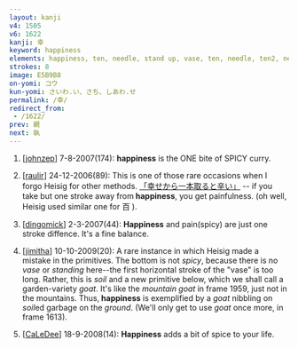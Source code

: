 ```yaml
---
layout: kanji
v4: 1505
v6: 1622
kanji: 幸
keyword: happiness
elements: happiness, ten, needle, stand up, vase, ten, needle, ten2, needle2
strokes: 8
image: E5B9B8
on-yomi: コウ
kun-yomi: さいわ.い、さち、しあわ.せ
permalink: /幸/
redirect_from:
 - /1622/
prev: 親
next: 執
---
```


1) [<a href="http://kanji.koohii.com/profile/johnzep">johnzep</a>] 7-8-2007(174): <strong>happiness</strong> is the ONE bite of SPICY curry.

2) [<a href="http://kanji.koohii.com/profile/raulir">raulir</a>] 24-12-2006(89): This is one of those rare occasions when I forgo Heisig for other methods. <a href="midori://search?text=「幸せから一本取ると辛い」">「幸せから一本取ると辛い」</a> -- if you take but one stroke away from<strong> happiness</strong>, you get painfulness. (oh well, Heisig used similar one for 百 ).

3) [<a href="http://kanji.koohii.com/profile/dingomick">dingomick</a>] 2-3-2007(44): <strong>Happiness</strong> and pain(spicy) are just one stroke diffence. It&#039;s a fine balance.

4) [<a href="http://kanji.koohii.com/profile/jimitha">jimitha</a>] 10-10-2009(20): A rare instance in which Heisig made a mistake in the primitives. The bottom is not <em>spicy</em>, because there is no <em>vase</em> or <em>standing</em> here--the first horizontal stroke of the &quot;vase&quot; is too long. Rather, this is <em>soil</em> and a new primitive below, which we shall call a garden-variety <em>goat</em>. It&#039;s like the <em>mountain goat</em> in frame 1959, just not in the mountains. Thus,<strong> happiness</strong> is exemplified by a <em>goat</em> nibbling on <em>soil</em>ed garbage on the <em>ground</em>. (We&#039;ll only get to use <em>goat</em> once more, in frame 1613).

5) [<a href="http://kanji.koohii.com/profile/CaLeDee">CaLeDee</a>] 18-9-2008(14): <strong>Happiness</strong> adds a bit of spice to your life.

